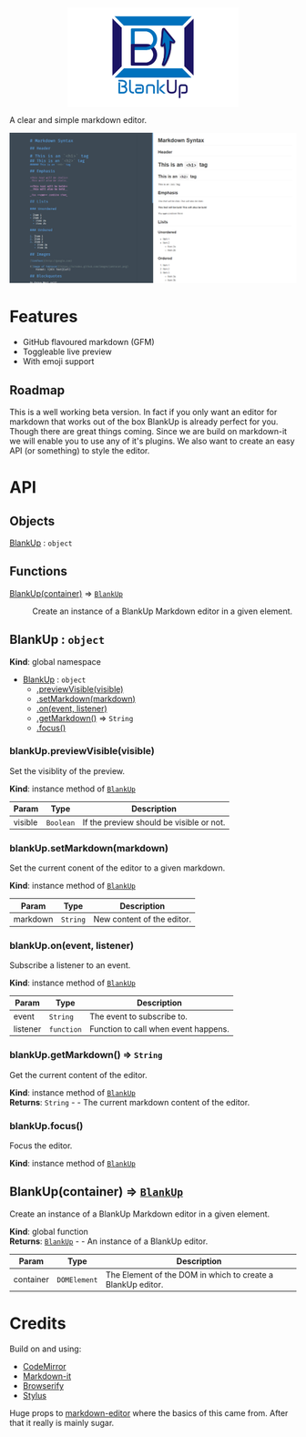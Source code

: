 <img src="img/logo.jpg" width="300" style="margin: 0 auto;display:block;">

A clear and simple markdown editor.

![BlankUp in action.](img/BlankUpDemo.png)

# Features

- GitHub flavoured markdown (GFM)
- Toggleable live preview
- With emoji support

## Roadmap

This is a well working beta version. In fact if you only want an editor for markdown that works out of the box BlankUp is already perfect for you. Though there are great things coming. Since we are build on markdown-it we will enable you to use any of it's plugins. We also want to create an easy API (or something) to style the editor.

# API

## Objects

<dl>
<dt><a href="#BlankUp">BlankUp</a> : <code>object</code></dt>
<dd></dd>
</dl>

## Functions

<dl>
<dt><a href="#BlankUp">BlankUp(container)</a> ⇒ <code><a href="#BlankUp">BlankUp</a></code></dt>
<dd><p>Create an instance of a BlankUp Markdown editor in a given element.</p>
</dd>
</dl>

<a name="BlankUp"></a>

## BlankUp : <code>object</code>
**Kind**: global namespace  

* [BlankUp](#BlankUp) : <code>object</code>
    * [.previewVisible(visible)](#BlankUp+previewVisible)
    * [.setMarkdown(markdown)](#BlankUp+setMarkdown)
    * [.on(event, listener)](#BlankUp+on)
    * [.getMarkdown()](#BlankUp+getMarkdown) ⇒ <code>String</code>
    * [.focus()](#BlankUp+focus)

<a name="BlankUp+previewVisible"></a>

### blankUp.previewVisible(visible)
Set the visiblity of the preview.

**Kind**: instance method of <code>[BlankUp](#BlankUp)</code>  

| Param | Type | Description |
| --- | --- | --- |
| visible | <code>Boolean</code> | If the preview should be visible or not. |

<a name="BlankUp+setMarkdown"></a>

### blankUp.setMarkdown(markdown)
Set the current conent of the editor to a given markdown.

**Kind**: instance method of <code>[BlankUp](#BlankUp)</code>  

| Param | Type | Description |
| --- | --- | --- |
| markdown | <code>String</code> | New content of the editor. |

<a name="BlankUp+on"></a>

### blankUp.on(event, listener)
Subscribe a listener to an event.

**Kind**: instance method of <code>[BlankUp](#BlankUp)</code>  

| Param | Type | Description |
| --- | --- | --- |
| event | <code>String</code> | The event to subscribe to. |
| listener | <code>function</code> | Function to call when event happens. |

<a name="BlankUp+getMarkdown"></a>

### blankUp.getMarkdown() ⇒ <code>String</code>
Get the current content of the editor.

**Kind**: instance method of <code>[BlankUp](#BlankUp)</code>  
**Returns**: <code>String</code> - - The current markdown content of the editor.  
<a name="BlankUp+focus"></a>

### blankUp.focus()
Focus the editor.

**Kind**: instance method of <code>[BlankUp](#BlankUp)</code>  
<a name="BlankUp"></a>

## BlankUp(container) ⇒ <code>[BlankUp](#BlankUp)</code>
Create an instance of a BlankUp Markdown editor in a given element.

**Kind**: global function  
**Returns**: <code>[BlankUp](#BlankUp)</code> - - An instance of a BlankUp editor.  

| Param | Type | Description |
| --- | --- | --- |
| container | <code>DOMElement</code> | The Element of the DOM in which to create a BlankUp editor. |


# Credits

Build on and using:
- [CodeMirror](https://github.com/codemirror/CodeMirror)
- [Markdown-it](https://github.com/markdown-it/markdown-it)
- [Browserify](https://github.com/substack/node-browserify)
- [Stylus](https://github.com/stylus/stylus)

Huge props to [markdown-editor](https://github.com/jbt/markdown-editor) where the basics of this came from. After that it really is mainly sugar.
